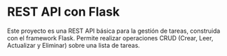 # REST API con Flask
Este proyecto es una REST API básica para la gestión de tareas, construida con el framework Flask. Permite realizar operaciones CRUD (Crear, Leer, Actualizar y Eliminar) sobre una lista de tareas.
